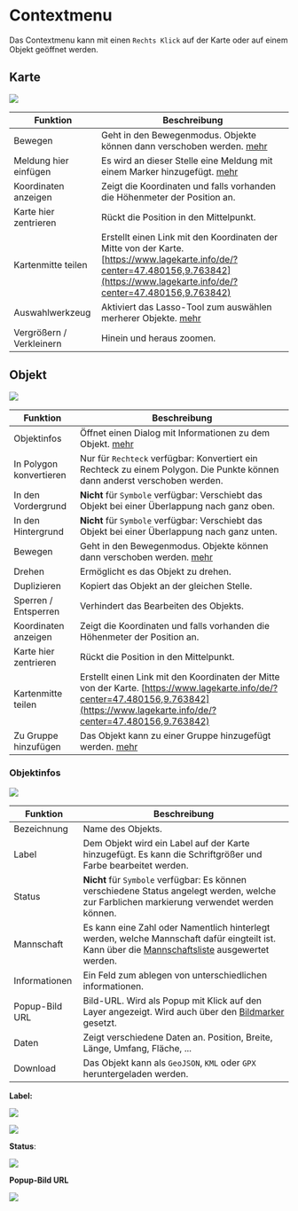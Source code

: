 # Contextmenu

Das Contextmenu kann mit einen `Rechts Klick` auf der Karte oder auf einem Objekt geöffnet werden.

## Karte

![](../assets/img/contextmenu-map.png)

| Funktion                 | Beschreibung                                                                                                                                                                          |
|--------------------------|---------------------------------------------------------------------------------------------------------------------------------------------------------------------------------------|
| Bewegen                  | Geht in den Bewegenmodus. Objekte können dann verschoben werden. [mehr](../sidebar/draw.md#bearbeiten)                                                                                |
| Meldung hier einfügen    | Es wird an dieser Stelle eine Meldung mit einem Marker hinzugefügt. [mehr](../sidebar/meldungen.md#3-contextmenü-meldung-hier-einfügen)                                               |
| Koordinaten anzeigen     | Zeigt die Koordinaten und falls vorhanden die Höhenmeter der Position an.                                                                                                             |
| Karte hier zentrieren    | Rückt die Position in den Mittelpunkt.                                                                                                                                                |
| Kartenmitte teilen       | Erstellt einen Link mit den Koordinaten der Mitte von der Karte. [https://www.lagekarte.info/de/?center=47.480156,9.763842](https://www.lagekarte.info/de/?center=47.480156,9.763842) |
| Auswahlwerkzeug          | Aktiviert das Lasso-Tool zum auswählen merherer Objekte. [mehr](../README.md#lasso)                                                                                                   |
| Vergrößern / Verkleinern | Hinein und heraus zoomen.                                                                                                                                                             |

## Objekt

![](../assets/img/contextmenu-objekt.png)

| Funktion                | Beschreibung                                                                                                                                                                          |
|-------------------------|---------------------------------------------------------------------------------------------------------------------------------------------------------------------------------------|
| Objektinfos             | Öffnet einen Dialog mit Informationen zu dem Objekt. [mehr](#objektinfos)                                                                                                             |
| In Polygon konvertieren | Nur für `Rechteck` verfügbar: Konvertiert ein Rechteck zu einem Polygon. Die Punkte können dann anderst verschoben werden.                                                            |
| In den Vordergrund      | **Nicht** für `Symbole` verfügbar: Verschiebt das Objekt bei einer Überlappung nach ganz oben.                                                                                        |
| In den Hintergrund      | **Nicht** für `Symbole` verfügbar: Verschiebt das Objekt bei einer Überlappung nach ganz unten.                                                                                       |
| Bewegen                 | Geht in den Bewegenmodus. Objekte können dann verschoben werden. [mehr](../sidebar/draw.md#bearbeiten)                                                                                |
| Drehen                  | Ermöglicht es das Objekt zu drehen.                                                                                                                                                   |
| Duplizieren             | Kopiert das Objekt an der gleichen Stelle.                                                                                                                                            |
| Sperren / Entsperren    | Verhindert das Bearbeiten des Objekts.                                                                                                                                                |
| Koordinaten anzeigen    | Zeigt die Koordinaten und falls vorhanden die Höhenmeter der Position an.                                                                                                             |
| Karte hier zentrieren   | Rückt die Position in den Mittelpunkt.                                                                                                                                                |
| Kartenmitte teilen      | Erstellt einen Link mit den Koordinaten der Mitte von der Karte. [https://www.lagekarte.info/de/?center=47.480156,9.763842](https://www.lagekarte.info/de/?center=47.480156,9.763842) |
| Zu Gruppe hinzufügen    | Das Objekt kann zu einer Gruppe hinzugefügt werden. [mehr](../sidebar/layers.md#gruppen)                                                                                              |


### Objektinfos

![](../assets/img/objektinfos-dialog.png)

| Funktion       | Beschreibung                                                                                                                                                                                |
|----------------|---------------------------------------------------------------------------------------------------------------------------------------------------------------------------------------------|
| Bezeichnung    | Name des Objekts.                                                                                                                                                                           |
| Label          | Dem Objekt wird ein Label auf der Karte hinzugefügt. Es kann die Schriftgrößer und Farbe bearbeitet werden.                                                                                 |
| Status         | **Nicht** für `Symbole` verfügbar: Es können verschiedene Status angelegt werden, welche zur Farblichen markierung verwendet werden können.                                                 |
| Mannschaft     | Es kann eine Zahl oder Namentlich hinterlegt werden, welche Mannschaft dafür eingteilt ist. Kann über die [Mannschaftsliste](/sidebar/funktionen.md#mannschaftsliste) ausgewertet werden. |
| Informationen  | Ein Feld zum ablegen von unterschiedlichen informationen.                                                                                                                                   |
| Popup-Bild URL | Bild-URL. Wird als Popup mit Klick auf den Layer angezeigt. Wird auch über den [Bildmarker](/sidebar/funktionen.md#bildmarker) gesetzt.                                                  |
| Daten          | Zeigt verschiedene Daten an. Position, Breite, Länge, Umfang, Fläche, ...                                                                                                                   |
| Download       | Das Objekt kann als `GeoJSON`, `KML` oder `GPX` heruntergeladen werden.                                                                                                                     |

**Label:**

![](../assets/img/objekt-label.png)

![](../assets/img/objekt-rect-label.png)

**Status**:

![](../assets/img/objektinfo-status.gif)

**Popup-Bild URL**

![](../assets/img/objektinfos-popup-url.png)
